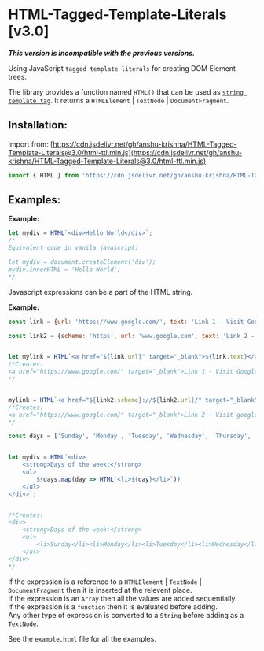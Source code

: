 # HTML-Tagged-Template-Literals [v3.0]
***This version is incompatible with the previous versions.***

Using JavaScript `tagged template literals` for creating DOM Element trees.

The library provides a function named `HTML()` that can be used as [`string template tag`](https://developer.mozilla.org/en-US/docs/Web/JavaScript/Reference/Template_literals#tagged_templates). It returns a `HTMLElement` | `TextNode` | `DocumentFragment`.

## Installation:
Import from: [https://cdn.jsdelivr.net/gh/anshu-krishna/HTML-Tagged-Template-Literals@3.0/html-ttl.min.js](https://cdn.jsdelivr.net/gh/anshu-krishna/HTML-Tagged-Template-Literals@3.0/html-ttl.min.js)
```javascript
import { HTML } from 'https://cdn.jsdelivr.net/gh/anshu-krishna/HTML-Tagged-Template-Literals@3.0/html-ttl.min.js';
```
## Examples:

**Example:**
```javascript
let mydiv = HTML`<div>Hello World</div>`;
/*
Equivalent code in vanila javascript:

let mydiv = document.createElement('div');
mydiv.innerHTML = 'Hello World';
*/
```

Javascript expressions can be a part of the HTML string.

**Example:**
```javascript
const link = {url: 'https://www.google.com/', text: 'Link 1 - Visit Google'};

const link2 = {scheme: 'https', url: 'www.google.com', text: 'Link 2 - Visit google'};


let mylink = HTML`<a href="${link.url}" target="_blank">${link.text}</a>`;
/*Creates:
<a href="https://www.google.com/" target="_blank">Link 1 - Visit Google</a>
*/


mylink = HTML`<a href="${link2.scheme}://${link2.url}/" target="_blank">${link2.text}</a>`;
/*Creates:
<a href="https://www.google.com/" target="_blank">Link 2 - Visit google</a>
*/
```

```javascript
const days = ['Sunday', 'Monday', 'Tuesday', 'Wednesday', 'Thursday', 'Friday', 'Saturday'];


let mydiv = HTML`<div>
    <strong>Days of the week:</strong>
    <ul>
        ${days.map(day => HTML`<li>${day}</li>`)}
    </ul>
</div>`;


/*Creates:
<div>
    <strong>Days of the week:</strong>
    <ul>
        <li>Sunday</li><li>Monday</li><li>Tuesday</li><li>Wednesday</li><li>Thursday</li><li>Friday</li><li>Saturday</li>
    </ul>
</div>
*/
```

If the expression is a reference to a `HTMLElement` | `TextNode` | `DocumentFragment` then it is inserted at the relevent place.\
If the expression is an `Array` then all the values are added sequentially.\
If the expression is a `function` then it is evaluated before adding.\
Any other type of expression is converted to a `String` before adding as a `TextNode`.

See the `example.html` file for all the examples.